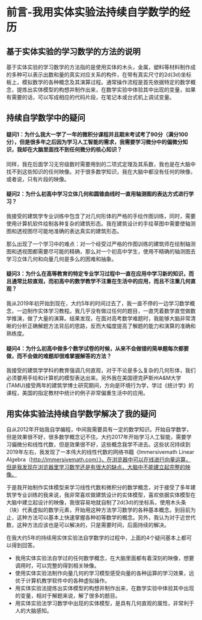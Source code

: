 # 前言-我用实体实验法持续自学数学的经历

## 基于实体实验的学习数学的方法的说明

基于实体实验的学习数学的方法指的是使用实体的木头，金属，塑料等材料制作成的多种可以表示出数和量的真实对应关系的构件，在带有真实尺寸的2d(3d)坐标板上，模拟数学的各种概念及其演算过程。通常操作流程是首先依据特定的数学概念，提炼出实体模型的构想并制作出来，在数学实验中体验其中出现的变量，如果有需要的话，可以写成相应的代码片段，在笔记本或台式机上调试变量。

## 持续自学数学中的疑问

#### 疑问1：为什么我大一学了一年的微积分课程并且期末考试考了90分（满分100分），但是很多年之后因为学习人工智能的需求，我需要学习微分中的偏微分知识，我却在大脑里面找不到任何微分的核心知识？

同样，我在后面学习无穷级数时需要用到的二项式定理及其系数，我也是在大脑中找不到这些知识的任何映像。对于很多数学知识，我在大脑中都没有任何的映像，或者说，只有片段的映像。

#### 疑问2：为什么初高中学习立体几何和圆锥曲线时一直用轴测图的表达方式进行学习？

我接受的建筑学专业训练中包含了对几何形体的严格的手绘作图训练，同时，需要使用计算机软件绘制各种复杂的建筑形态。我在建筑设计的手绘草图中需要使轴测图和透视图尽可能地准确的表达真实的建筑形态。

那么出现了一个学习中的难点：对一个经受过严格的作图训练的建筑师在绘制轴测图和透视图都需要尽可能的精确，那么对一个初高中学生，使用不精确的轴测图去学习立体几何和向量几何是多么的困难和抽象。

#### 疑问3：为什么在高等教育的特定专业学习过程中一直在应用中学习新的知识，而且通常比较直观，而初高中的数学教学不注重在生活中的应用，而且不注重几何直观？

我从2019年初开始到现在，大约5年的时间过去了，我一直不停的一边学习数学概念，一边制作实体学习教程。我几乎没有做过任何的题目，一直凭着数学直觉做数学推演，做了大量的演算。结果发现，在面对高考数学难题时，我能够大脑非常清晰的分析正确解题方法背后的思路，反而大幅度提高了解题的能力和演算的准确和熟练度。

#### 疑问4：为什么初高中做多个数学试卷的时候，从来不会做错的简单题每次都要做，而不会做的难题却很难掌握解答的方法？

我接受的建筑学学科的教育强调几何直观，对于不论是多么复杂的几何形体，我们必须要用手绘和计算机的模型表达出来。另外我在美国德克萨斯州A&M大学(TAMU)接受两年的建筑学博士研究期间，方向是环境行为学，学过《统计学》的课程，美国的指定教材中统计的例子非常偏重生活中的应用。

## 用实体实验法持续自学数学解决了我的疑问

自从2012年开始我自学编程，中间我需要具有一定的数学知识。开始自学数学，但是效果很不好，很多数学概念记不住。大约2017年开始学习人工智能，需要学习偏微分和线性代数，但是效果很不好，这些概念我学不进去。这些状况持续到2019年左右，我发现了一本伟大的线性代数的网络书籍《Immersivemath Linear Algebra（http://immersivemath.com）》，在浏览器中可以在线进行向量运算，但是我发现在浏览器里学习数学还是有很大的缺点，大脑中不能建立起完整的映像。

于是我开始制作实体模型来学习线性代数和微积分的数学概念，对于接受了多年建筑学专业训练的我来说，我非常喜欢做建筑设计的实体模型，喜欢依据实体模型在大脑中建立起设计的映像，我很容易地就自制了2d(3d)的坐标系，使用木头条（块）代表虚拟的数学元素，开始用这种方法学习数学的各种基本概念。到目前为止，这种方法可以基本上快速掌握各种初等数学的概念。另外，我认为对于近世代数，这种方法应该也是可以解决的，只是需要时间，后面持续的解决。

在我大约5年的持续用实体实验法自学数学的过程中，上面的4个疑问基本上都可以得到回答。

- 我用实体实验法自学过的任何数学概念，在大脑里面都有着深刻的映像，想要调用时，可以完整的得到相关映像。
- 使用实体实验法制作向量几何的学习模型感受向量的各种运算的学习效果，远优于计算机教学软件中的各种虚拟操作。
- 用实体实验法提炼出实体模型的构想并制作出来，在数学实验中体验其中出现的变量，相对于解题来说，解了很多的题目。
- 用实体实验法学习数学中出现的实体模型，是具有几何直观的属性，非常利于人的大脑感知。
